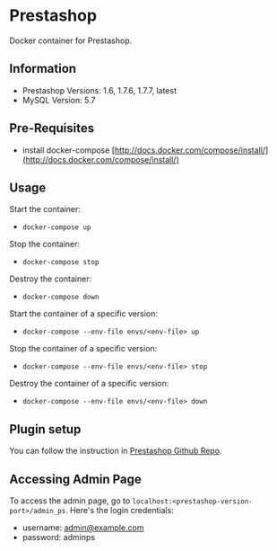 Prestashop
============

Docker container for Prestashop.

## Information
- Prestashop Versions: 1.6, 1.7.6, 1.7.7, latest
- MySQL Version: 5.7

## Pre-Requisites

- install docker-compose [http://docs.docker.com/compose/install/](http://docs.docker.com/compose/install/)

## Usage

Start the container:

- ```docker-compose up```

Stop the container:

- ```docker-compose stop```

Destroy the container:

- ```docker-compose down```

Start the container of a specific version:

- ```docker-compose --env-file envs/<env-file> up```

Stop the container of a specific version:

- ```docker-compose --env-file envs/<env-file> stop```

Destroy the container of a specific version:

- ```docker-compose --env-file envs/<env-file> down```

## Plugin setup
You can follow the instruction in [Prestashop Github Repo](https://github.com/tawk/tawk-prestashop).

## Accessing Admin Page
To access the admin page, go to `localhost:<prestashop-version-port>/admin_ps`. Here's the login credentials:
- username: admin@example.com
- password: adminps
